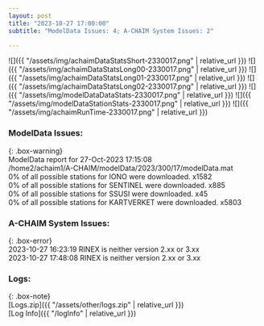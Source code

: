 ```yaml
---
layout: post
title: "2023-10-27 17:00:00"
subtitle: "ModelData Issues: 4; A-CHAIM System Issues: 2"

---
```


![]({{ "/assets/img/achaimDataStatsShort-2330017.png" | relative_url }})
![]({{ "/assets/img/achaimDataStatsLong00-2330017.png" | relative_url }})
![]({{ "/assets/img/achaimDataStatsLong01-2330017.png" | relative_url }})
![]({{ "/assets/img/achaimDataStatsLong02-2330017.png" | relative_url }})
![]({{ "/assets/img/modelDataDataStats-2330017.png" | relative_url }})
![]({{ "/assets/img/modelDataStationStats-2330017.png" | relative_url }})
![]({{ "/assets/img/achaimRunTime-2330017.png" | relative_url }})


### ModelData Issues:  
  
{: .box-warning}  
 ModelData report for 27-Oct-2023 17:15:08   
 /home2/achaim1/A-CHAIM/modelData/2023/300/17/modelData.mat   
 0% of all possible stations for IONO were downloaded. x1582   
 0% of all possible stations for SENTINEL were downloaded. x885   
 0% of all possible stations for SSUSI were downloaded. x45   
 0% of all possible stations for KARTVERKET were downloaded. x5803   
  
### A-CHAIM System Issues:  
  
{: .box-error}  
2023-10-27 16:23:19 RINEX is neither version 2.xx or 3.xx  
2023-10-27 17:48:08 RINEX is neither version 2.xx or 3.xx  

### Logs:  
  
{: .box-note}  
[Logs.zip]({{ "/assets/other/logs.zip" | relative_url }})  
[Log Info]({{ "/logInfo" | relative_url }})  
